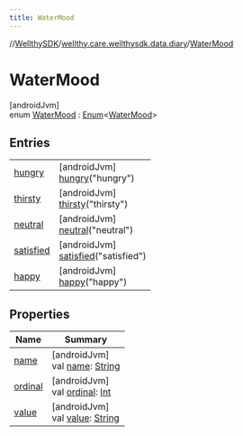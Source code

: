```yaml
---
title: WaterMood
---
```

//[WellthySDK](../../../index.html)/[wellthy.care.wellthysdk.data.diary](../index.html)/[WaterMood](index.html)



# WaterMood



[androidJvm]\
enum [WaterMood](index.html) : [Enum](https://kotlinlang.org/api/latest/jvm/stdlib/kotlin/-enum/index.html)&lt;[WaterMood](index.html)&gt;



## Entries


| | |
|---|---|
| [hungry](hungry/index.html) | [androidJvm]<br>[hungry](hungry/index.html)("hungry") |
| [thirsty](thirsty/index.html) | [androidJvm]<br>[thirsty](thirsty/index.html)("thirsty") |
| [neutral](neutral/index.html) | [androidJvm]<br>[neutral](neutral/index.html)("neutral") |
| [satisfied](satisfied/index.html) | [androidJvm]<br>[satisfied](satisfied/index.html)("satisfied") |
| [happy](happy/index.html) | [androidJvm]<br>[happy](happy/index.html)("happy") |


## Properties


| Name | Summary |
|---|---|
| [name](../../wellthy.care.wellthysdk.utils/-google-fit-syncing-manager/-syncing-data-type/-s-t-e-p-s/index.html#-372974862%2FProperties%2F-1123460525) | [androidJvm]<br>val [name](../../wellthy.care.wellthysdk.utils/-google-fit-syncing-manager/-syncing-data-type/-s-t-e-p-s/index.html#-372974862%2FProperties%2F-1123460525): [String](https://kotlinlang.org/api/latest/jvm/stdlib/kotlin/-string/index.html) |
| [ordinal](../../wellthy.care.wellthysdk.utils/-google-fit-syncing-manager/-syncing-data-type/-s-t-e-p-s/index.html#-739389684%2FProperties%2F-1123460525) | [androidJvm]<br>val [ordinal](../../wellthy.care.wellthysdk.utils/-google-fit-syncing-manager/-syncing-data-type/-s-t-e-p-s/index.html#-739389684%2FProperties%2F-1123460525): [Int](https://kotlinlang.org/api/latest/jvm/stdlib/kotlin/-int/index.html) |
| [value](value.html) | [androidJvm]<br>val [value](value.html): [String](https://kotlinlang.org/api/latest/jvm/stdlib/kotlin/-string/index.html) |

